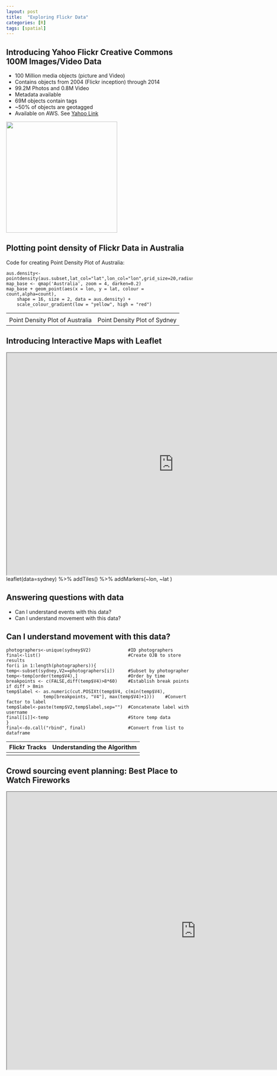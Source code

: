 ```yaml
---
layout: post
title:  "Exploring Flickr Data"
categories: [R]
tags: [spatial]
---
```


Introducing Yahoo Flickr Creative Commons 100M Images/Video Data
----------------------------------------------------------------

-   100 Million media objects (picture and Video)
-   Contains objects from 2004 (Flickr inception) through 2014
-   99.2M Photos and 0.8M Video
-   Metadata available
-   69M objects contain tags
-   ~50% of objects are geotagged
-   Available on AWS. See [Yahoo
    Link](https://webscope.sandbox.yahoo.com/catalog.php?datatype=i&did=67)

<img src="https://dmbeskow.github.io/images/2016-08-16-FlickrData/aus_flickr_collage.jpg"  height="300px" />

Plotting point density of Flickr Data in Australia
--------------------------------------------------

Code for creating Point Density Plot of Australia:

    aus.density<-pointdensity(aus.subset,lat_col="lat",lon_col="lon",grid_size=20,radius=50)
    map_base <- qmap('Australia', zoom = 4, darken=0.2) 
    map_base + geom_point(aes(x = lon, y = lat, colour = count,alpha=count), 
        shape = 16, size = 2, data = aus.density) + 
        scale_colour_gradient(low = "yellow", high = "red") 

<table>
<tbody>
<tr class="odd">
<td align="left"><img src="https://dmbeskow.github.io/images/2016-08-16-FlickrData/aus_heat.png" alt="" /></td>
<td align="left"><img src="https://dmbeskow.github.io/images/2016-08-16-FlickrData/sydney_heat.png" alt="" /></td>
</tr>
<tr class="even">
<td align="left">Point Density Plot of Australia</td>
<td align="left">Point Density Plot of Sydney</td>
</tr>
</tbody>
</table>

Introducing Interactive Maps with Leaflet
-----------------------------------------

<center>
<iframe src="https://dmbeskow.github.io/html/leaf_heat.html" width="900" height="600">
</iframe>
</center>
    leaflet(data=sydney) %>% 
      addTiles() %>% addMarkers(~lon, ~lat
    )

Answering questions with data
-----------------------------

-   Can I understand events with this data?
-   Can I understand movement with this data?

Can I understand movement with this data?
-----------------------------------------

    photographers<-unique(sydney$V2)              #ID photographers
    final<-list()                                 #Create OJB to store results
    for(i in 1:length(photographers)){            
    temp<-subset(sydney,V2==photographers[i])     #Subset by photographer
    temp<-temp[order(temp$V4),]                   #Order by time
    breakpoints <- c(FALSE,diff(temp$V4)>8*60)    #Establish break points if diff > 8min
    temp$label <- as.numeric(cut.POSIXt(temp$V4, c(min(temp$V4), 
                  temp[breakpoints, "V4"], max(temp$V4)+1)))    #Convert factor to label
    temp$label<-paste(temp$V2,temp$label,sep="")  #Concatenate label with username
    final[[i]]<-temp                              #Store temp data
    }
    final<-do.call("rbind", final)                #Convert from list to dataframe

<table>
<thead>
<tr class="header">
<th align="left">Flickr Tracks</th>
<th align="left">Understanding the Algorithm</th>
</tr>
</thead>
<tbody>
<tr class="odd">
<td align="left"><img src="https://dmbeskow.github.io/images/2016-08-16-FlickrData/tracks3.png" alt="" /></td>
<td align="left"><img src="https://dmbeskow.github.io/images/2016-08-16-FlickrData/lines.PNG" alt="" /></td>
</tr>
</tbody>
</table>

Crowd sourcing event planning: Best Place to Watch Fireworks
------------------------------------------------------------

<center>
<iframe src="http://data-analytics.net/Apps/fireworks/" width="1020" height="750">
</iframe>
</center>

